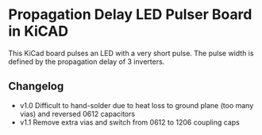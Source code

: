 # Propagation Delay LED Pulser Board in KiCAD

This KiCad board pulses an LED with a very short pulse. The pulse width is
defined by the propagation delay of 3 inverters.

## Changelog

- v1.0 Difficult to hand-solder due to heat loss to ground plane (too many vias) and reversed 0612 capacitors
- v1.1 Remove extra vias and switch from 0612 to 1206 coupling caps

